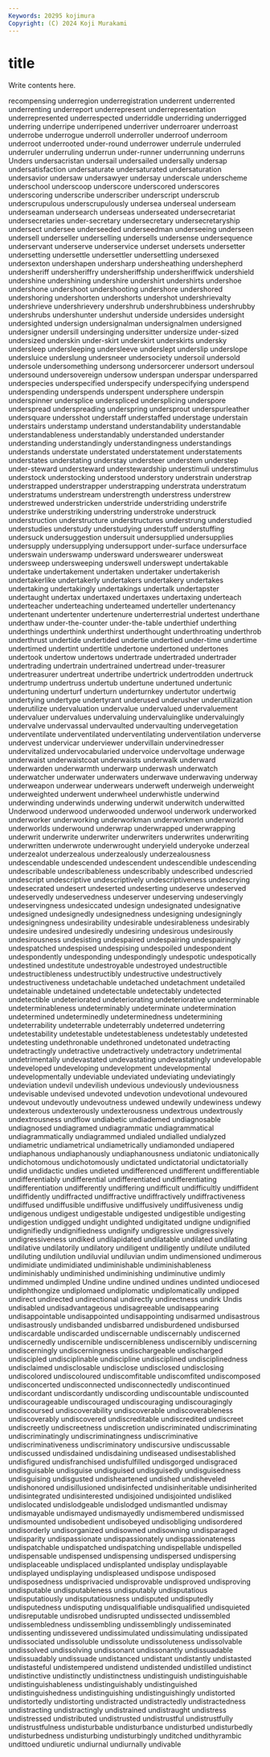 ```yaml
---
Keywords: 20295 kojimura
Copyright: (C) 2024 Koji Murakami
---
```


# title

Write contents here.



recompensing underregion underregistration underrent underrented underrenting underreport underrepresent underrepresentation
underrepresented underrespected underriddle underriding underrigged underring underripe underripened underriver underroarer
underroast underrobe underrogue underroll underroller underroof underroom underroot underrooted under-round
underrower underrule underruled underruler underruling underrun under-runner underrunning underruns Unders
undersacristan undersail undersailed undersally undersap undersatisfaction undersaturate undersaturated undersaturation undersavior
undersaw undersawyer undersay underscale underscheme underschool underscoop underscore underscored underscores
underscoring underscribe underscriber underscript underscrub underscrupulous underscrupulously undersea underseal underseam
underseaman undersearch underseas underseated undersecretariat undersecretaries under-secretary undersecretary undersecretaryship undersect
undersee underseeded underseedman underseeing underseen undersell underseller underselling undersells undersense
undersequence underservant underserve underservice underset undersets undersetter undersetting undersettle undersettler
undersettling undersexed undersexton undershapen undersharp undersheathing undershepherd undersheriff undersheriffry undersheriffship
undersheriffwick undershield undershine undershining undershire undershirt undershirts undershoe undershone undershoot
undershooting undershore undershored undershoring undershorten undershorts undershot undershrievalty undershrieve undershrievery
undershrub undershrubbiness undershrubby undershrubs undershunter undershut underside undersides undersight undersighted
undersign undersignalman undersignalmen undersigned undersigner undersill undersinging undersitter undersize under-sized
undersized underskin under-skirt underskirt underskirts undersky undersleep undersleeping undersleeve underslept
underslip underslope undersluice underslung undersneer undersociety undersoil undersold undersole undersomething
undersong undersorcerer undersort undersoul undersound undersovereign undersow underspan underspar undersparred
underspecies underspecified underspecify underspecifying underspend underspending underspends underspent undersphere underspin
underspinner undersplice underspliced undersplicing underspore underspread underspreading underspring undersprout underspurleather
undersquare undersshot understaff understaffed understage understain understairs understamp understand understandability
understandable understandableness understandably understanded understander understanding understandingly understandingness understandings understands
understate understated understatement understatements understates understating understay understeer understem understep
under-steward understeward understewardship understimuli understimulus understock understocking understood understory understrain
understrap understrapped understrapper understrapping understrata understratum understratums understream understrength understress
understrew understrewed understricken understride understriding understrife understrike understriking understring understroke
understruck understruction understructure understructures understrung understudied understudies understudy understudying understuff
understuffing undersuck undersuggestion undersuit undersupplied undersupplies undersupply undersupplying undersupport under-surface
undersurface underswain underswamp undersward underswearer undersweat undersweep undersweeping underswell underswept
undertakable undertake undertakement undertaken undertaker undertakerish undertakerlike undertakerly undertakers undertakery
undertakes undertaking undertakingly undertakings undertalk undertapster undertaught undertax undertaxed undertaxes
undertaxing underteach underteacher underteaching underteamed underteller undertenancy undertenant undertenter undertenure
underterrestrial undertest underthane underthaw under-the-counter under-the-table underthief underthing underthings underthink
underthirst underthought underthroating underthrob underthrust undertide undertided undertie undertied under-time
undertime undertimed undertint undertitle undertone undertoned undertones undertook undertow undertows
undertrade undertraded undertrader undertrading undertrain undertrained undertread under-treasurer undertreasurer undertreat
undertribe undertrick undertrodden undertruck undertrump undertruss undertub undertune undertuned undertunic
undertuning underturf underturn underturnkey undertutor undertwig undertying undertype undertyrant underused
underusher underutilization underutilize undervaluation undervalue undervalued undervaluement undervaluer undervalues undervaluing
undervaluinglike undervaluingly undervalve undervassal undervaulted undervaulting undervegetation underventilate underventilated underventilating
underventilation underverse undervest undervicar underviewer undervillain undervinedresser undervitalized undervocabularied undervoice
undervoltage underwage underwaist underwaistcoat underwaists underwalk underward underwarden underwarmth underwarp
underwash underwatch underwatcher underwater underwaters underwave underwaving underway underweapon underwear
underwears underweft underweigh underweight underweighted underwent underwheel underwhistle underwind underwinding
underwinds underwing underwit underwitch underwitted Underwood underwood underwooded underwool underwork
underworked underworker underworking underworkman underworkmen underworld underworlds underwound underwrap underwrapped
underwrapping underwrit underwrite underwriter underwriters underwrites underwriting underwritten underwrote underwrought
underyield underyoke underzeal underzealot underzealous underzealously underzealousness undescendable undescended undescendent
undescendible undescending undescribable undescribableness undescribably undescribed undescried undescript undescriptive undescriptively
undescriptiveness undescrying undesecrated undesert undeserted undeserting undeserve undeserved undeservedly undeservedness
undeserver undeserving undeservingly undeservingness undesiccated undesign undesignated undesignative undesigned undesignedly
undesignedness undesigning undesigningly undesigningness undesirability undesirable undesirableness undesirably undesire undesired
undesiredly undesiring undesirous undesirously undesirousness undesisting undespaired undespairing undespairingly undespatched
undespised undespising undespoiled undespondent undespondently undesponding undespondingly undespotic undespotically undestined
undestitute undestroyable undestroyed undestructible undestructibleness undestructibly undestructive undestructively undestructiveness undetachable
undetached undetachment undetailed undetainable undetained undetectable undetectably undetected undetectible undeteriorated
undeteriorating undeteriorative undeterminable undeterminableness undeterminably undeterminate undetermination undetermined undeterminedly undeterminedness
undetermining undeterrability undeterrable undeterrably undeterred undeterring undetestability undetestable undetestableness undetestably
undetested undetesting undethronable undethroned undetonated undetracting undetractingly undetractive undetractively undetractory
undetrimental undetrimentally undevastated undevastating undevastatingly undevelopable undeveloped undeveloping undevelopment undevelopmental
undevelopmentally undeviable undeviated undeviating undeviatingly undeviation undevil undevilish undevious undeviously
undeviousness undevisable undevised undevoted undevotion undevotional undevoured undevout undevoutly undevoutness
undewed undewily undewiness undewy undexterous undexterously undexterousness undextrous undextrously undextrousness
undflow undiabetic undiademed undiagnosable undiagnosed undiagramed undiagrammatic undiagrammatical undiagrammatically undiagrammed
undialed undialled undialyzed undiametric undiametrical undiametrically undiamonded undiapered undiaphanous undiaphanously
undiaphanousness undiatonic undiatonically undichotomous undichotomously undictated undictatorial undictatorially undid undidactic
undies undieted undifferenced undifferent undifferentiable undifferentiably undifferential undifferentiated undifferentiating undifferentiation
undifferently undiffering undifficult undifficultly undiffident undiffidently undiffracted undiffractive undiffractively undiffractiveness
undiffused undiffusible undiffusive undiffusively undiffusiveness undig undigenous undigest undigestable undigested
undigestible undigesting undigestion undigged undight undighted undigitated undigne undignified undignifiedly
undignifiedness undignify undigressive undigressively undigressiveness undiked undilapidated undilatable undilated undilating
undilative undilatorily undilatory undiligent undiligently undilute undiluted undiluting undilution undiluvial
undiluvian undim undimensioned undimerous undimidiate undimidiated undiminishable undiminishableness undiminishably undiminished
undiminishing undiminutive undimly undimmed undimpled Undine undine undined undines undinted
undiocesed undiphthongize undiplomaed undiplomatic undiplomatically undipped undirect undirected undirectional undirectly
undirectness undirk Undis undisabled undisadvantageous undisagreeable undisappearing undisappointable undisappointed undisappointing
undisarmed undisastrous undisastrously undisbanded undisbarred undisburdened undisbursed undiscardable undiscarded undiscernable
undiscernably undiscerned undiscernedly undiscernible undiscernibleness undiscernibly undiscerning undiscerningly undiscerningness undischargeable
undischarged undiscipled undisciplinable undiscipline undisciplined undisciplinedness undisclaimed undisclosable undisclose undisclosed
undisclosing undiscolored undiscoloured undiscomfitable undiscomfited undiscomposed undisconcerted undisconnected undisconnectedly undiscontinued
undiscordant undiscordantly undiscording undiscountable undiscounted undiscourageable undiscouraged undiscouraging undiscouragingly undiscoursed
undiscoverability undiscoverable undiscoverableness undiscoverably undiscovered undiscreditable undiscredited undiscreet undiscreetly undiscreetness
undiscretion undiscriminated undiscriminating undiscriminatingly undiscriminatingness undiscriminative undiscriminativeness undiscriminatory undiscursive undiscussable
undiscussed undisdained undisdaining undiseased undisestablished undisfigured undisfranchised undisfulfilled undisgorged undisgraced
undisguisable undisguise undisguised undisguisedly undisguisedness undisguising undisgusted undisheartened undished undisheveled
undishonored undisillusioned undisinfected undisinheritable undisinherited undisintegrated undisinterested undisjoined undisjointed undisliked
undislocated undislodgeable undislodged undismantled undismay undismayable undismayed undismayedly undismembered undismissed
undismounted undisobedient undisobeyed undisobliging undisordered undisorderly undisorganized undisowned undisowning undisparaged
undisparity undispassionate undispassionately undispassionateness undispatchable undispatched undispatching undispellable undispelled undispensable
undispensed undispensing undispersed undispersing undisplaceable undisplaced undisplanted undisplay undisplayable undisplayed
undisplaying undispleased undispose undisposed undisposedness undisprivacied undisprovable undisproved undisproving undisputable
undisputableness undisputably undisputatious undisputatiously undisputatiousness undisputed undisputedly undisputedness undisputing undisqualifiable
undisqualified undisquieted undisreputable undisrobed undisrupted undissected undissembled undissembledness undissembling undissemblingly
undisseminated undissenting undissevered undissimulated undissimulating undissipated undissociated undissoluble undissolute undissoluteness
undissolvable undissolved undissolving undissonant undissonantly undissuadable undissuadably undissuade undistanced undistant
undistantly undistasted undistasteful undistempered undistend undistended undistilled undistinct undistinctive undistinctly
undistinctness undistinguish undistinguishable undistinguishableness undistinguishably undistinguished undistinguishedness undistinguishing undistinguishingly undistorted
undistortedly undistorting undistracted undistractedly undistractedness undistracting undistractingly undistrained undistraught undistress
undistressed undistributed undistrusted undistrustful undistrustfully undistrustfulness undisturbable undisturbance undisturbed undisturbedly
undisturbedness undisturbing undisturbingly unditched undithyrambic undittoed undiuretic undiurnal undiurnally undivable
